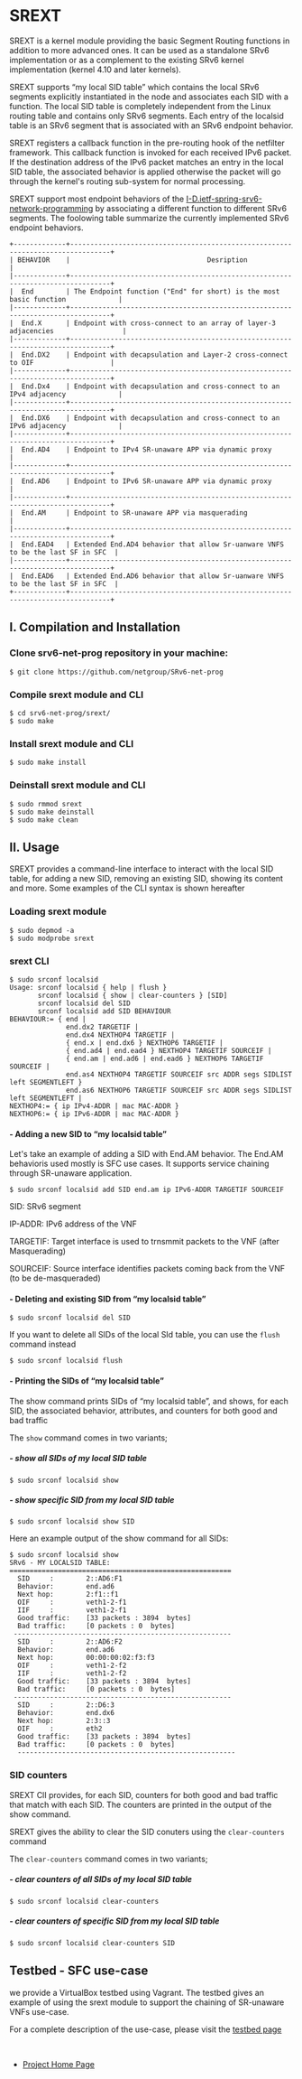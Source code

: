 # SREXT

SREXT is a kernel module providing the basic Segment Routing functions in addition to more advanced
ones. It can be used as a standalone SRv6 implementation or as a complement to the existing SRv6 
kernel implementation (kernel 4.10 and later kernels). 

SREXT supports “my local SID table” which contains the local SRv6 segments explicitly instantiated 
in the node and associates each SID with a function. The local SID table is completely independent 
from the Linux routing table and contains only SRv6 segments. Each entry of the localsid table is an
SRv6 segment that is associated with an SRv6 endpoint behavior. 

SREXT registers a callback function in the pre-routing hook of the netfilter framework. This 
callback function is invoked for each received IPv6 packet. If the destination address of the IPv6 
packet matches an entry in the local SID table, the associated behavior is applied otherwise the 
packet will go through the kernel's routing sub-system for normal processing.

SREXT support most endpoint behaviors of the [I-D.ietf-spring-srv6-network-programming](https://tools.ietf.org/html/draft-filsfils-spring-srv6-network-programming) by associating a different function to different 
SRv6 segments. The foolowing table summarize the currently implemented SRv6 endpoint behaviors. 
```
+-------------+--------------------------------------------------------------------------------+
| BEHAVIOR    |                                  Desription                                    |
|-------------+--------------------------------------------------------------------------------+
|  End        | The Endpoint function ("End" for short) is the most basic function             |
|-------------+--------------------------------------------------------------------------------+
|  End.X      | Endpoint with cross-connect to an array of layer-3 adjacencies                 |
|-------------+--------------------------------------------------------------------------------+
|  End.DX2    | Endpoint with decapsulation and Layer-2 cross-connect to OIF                   |
|-------------+--------------------------------------------------------------------------------+
|  End.Dx4    | Endpoint with decapsulation and cross-connect to an IPv4 adjacency             |
|-------------+--------------------------------------------------------------------------------+
|  End.DX6    | Endpoint with decapsulation and cross-connect to an IPv6 adjacency             |
|-------------+--------------------------------------------------------------------------------+
|  End.AD4    | Endpoint to IPv4 SR-unaware APP via dynamic proxy                              |
|-------------+--------------------------------------------------------------------------------+
|  End.AD6    | Endpoint to IPv6 SR-unaware APP via dynamic proxy                              |
|-------------+--------------------------------------------------------------------------------+
|  End.AM     | Endpoint to SR-unaware APP via masquerading                                    |
|-------------+--------------------------------------------------------------------------------+
|  End.EAD4   | Extended End.AD4 behavior that allow Sr-uanware VNFS to be the last SF in SFC  |
|-------------+--------------------------------------------------------------------------------+
|  End.EAD6   | Extended End.AD6 behavior that allow Sr-uanware VNFS to be the last SF in SFC  |
+-------------+--------------------------------------------------------------------------------+
```

## I. Compilation and Installation 

### Clone srv6-net-prog repository in your machine:

```
$ git clone https://github.com/netgroup/SRv6-net-prog 
```

### Compile srext module and CLI

```
$ cd srv6-net-prog/srext/
$ sudo make 
```

### Install srext module and CLI

```
$ sudo make install
```

### Deinstall srext module and CLI

```
$ sudo rmmod srext
$ sudo make deinstall
$ sudo make clean
```

## II. Usage

SREXT provides a command-line interface to interact with the local SID table, for adding a new SID, 
removing an existing SID, showing its content and more. Some examples of the CLI syntax is shown
hereafter 

### Loading srext module

```
$ sudo depmod -a
$ sudo modprobe srext
```

### srext CLI

```
$ sudo srconf localsid
Usage: srconf localsid { help | flush }
       srconf localsid { show | clear-counters } [SID]
       srconf localsid del SID
       srconf localsid add SID BEHAVIOUR
BEHAVIOUR:= { end |
              end.dx2 TARGETIF |
              end.dx4 NEXTHOP4 TARGETIF |
              { end.x | end.dx6 } NEXTHOP6 TARGETIF |
              { end.ad4 | end.ead4 } NEXTHOP4 TARGETIF SOURCEIF |
              { end.am | end.ad6 | end.ead6 } NEXTHOP6 TARGETIF SOURCEIF |
              end.as4 NEXTHOP4 TARGETIF SOURCEIF src ADDR segs SIDLIST left SEGMENTLEFT }
              end.as6 NEXTHOP6 TARGETIF SOURCEIF src ADDR segs SIDLIST left SEGMENTLEFT |
NEXTHOP4:= { ip IPv4-ADDR | mac MAC-ADDR }
NEXTHOP6:= { ip IPv6-ADDR | mac MAC-ADDR }
```

#### - Adding a new SID to “my localsid table” 

Let's take an example of adding a SID with End.AM behavior. The End.AM behavioris used mostly is SFC
use cases. It supports service chaining through SR-unaware application. 

```
$ sudo srconf localsid add SID end.am ip IPv6-ADDR TARGETIF SOURCEIF
```

  SID: SRv6 segment

  IP-ADDR: IPv6 address of the VNF

  TARGETIF: Target interface is used to trnsmmit packets to the VNF (after Masquerading)

  SOURCEIF: Source interface identifies packets coming back from the VNF (to be de-masqueraded)

#### - Deleting and existing SID from “my localsid table” 

```
$ sudo srconf localsid del SID 
```

If you want to delete all SIDs of the local SId table, you can use the `flush` command instead

```
$ sudo srconf localsid flush 
```

#### - Printing the SIDs of “my localsid table”

The show command prints SIDs of “my localsid table”, and shows, for each SID, the associated 
behavior, attributes, and counters for both good and bad traffic

The `show` command comes in two variants; 

##### - show all SIDs of my local SID table 

```
$ sudo srconf localsid show 
```

##### - show specific SID from my local SID table 

```
$ sudo srconf localsid show SID
```

Here an example output of the show command for all SIDs:  

```
$ sudo srconf localsid show
SRv6 - MY LOCALSID TABLE:
======================================================= 
  SID     :        2::AD6:F1  
  Behavior:        end.ad6  
  Next hop:        2:f1::f1  
  OIF     :        veth1-2-f1   
  IIF     :        veth1-2-f1   
  Good traffic:    [33 packets : 3894  bytes]  
  Bad traffic:     [0 packets : 0  bytes]
 ------------------------------------------------------   
  SID     :        2::AD6:F2  
  Behavior:        end.ad6
  Next hop:        00:00:00:02:f3:f3   
  OIF     :        veth1-2-f2   
  IIF     :        veth1-2-f2   
  Good traffic:    [33 packets : 3894  bytes]  
  Bad traffic:     [0 packets : 0  bytes]
 ------------------------------------------------------ 
  SID     :        2::D6:3
  Behavior:        end.dx6  
  Next hop:        2:3::3
  OIF     :        eth2   
  Good traffic:    [33 packets : 3894  bytes]  
  Bad traffic:     [0 packets : 0  bytes]
  ------------------------------------------------------
```

### SID counters 

SREXT ClI provides, for each SID, counters for both good and bad traffic that match with each SID. 
The counters are printed in the output of the show command.

SREXT gives the ability to clear the SID conuters using the `clear-counters` command 

The `clear-counters` command comes in two variants; 

##### - clear counters of all SIDs of my local SID table 

```
$ sudo srconf localsid clear-counters 
```

##### - clear counters of specific SID from my local SID table 

```
$ sudo srconf localsid clear-counters SID
```

## Testbed - SFC use-case 

we provide a VirtualBox testbed using Vagrant. The testbed gives an example of using the srext module 
to support the chaining of SR-unaware VNFs use-case. 

For a complete description of the use-case, please visit the [testbed page](https://netgroup.github.io/SRv6-net-prog/testbed-basic.html)

&nbsp;
* [Project Home Page](https://netgroup.github.io/SRv6-net-prog/)
